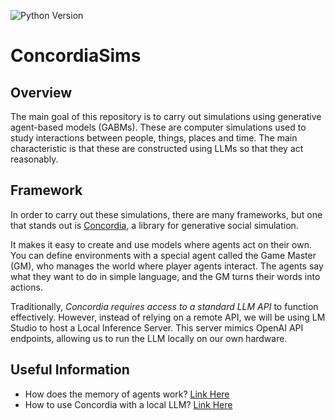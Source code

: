 ![Python Version](https://img.shields.io/badge/python-3.12.4-blue)

# ConcordiaSims
## Overview
The main goal of this repository is to carry out simulations using generative agent-based models (GABMs). These are computer simulations used to study interactions between people, things, places and time. The main characteristic is that these are constructed using LLMs so that they act reasonably.

## Framework
In order to carry out these simulations, there are many frameworks, but one that stands out is [Concordia](https://github.com/google-deepmind/concordia), a library for generative social simulation. 

It makes it easy to create and use models where agents act on their own. You can define environments with a special agent called the Game Master (GM), who manages the world where player agents interact. The agents say what they want to do in simple language, and the GM turns their words into actions.

Traditionally, *Concordia requires access to a standard LLM API* to function effectively. However, instead of relying on a remote API, we will be using LM Studio to host a Local Inference Server. This server mimics OpenAI API endpoints, allowing us to run the LLM locally on our own hardware. 

## Useful Information
- How does the memory of agents work? [Link Here](https://github.com/alexgaarciia/ConcordiaSims/blob/main/docs/agents.md)
- How to use Concordia with a local LLM? [Link Here](https://github.com/alexgaarciia/ConcordiaSims/blob/main/docs/local_concordia.md)
